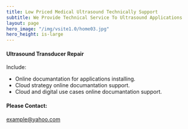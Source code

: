```yaml
---
title: Low Priced Medical Ultrasound Technically Support
subtitle: We Provide Technical Service To Ultrasound Applications
layout: page
hero_image: "/img/vsite1.0/home03.jpg"
hero_height: is-large
---
```


#### Ultrasound Transducer Repair

Include:

- Online documantation for applications installing.
- Cloud strategy online documantation support.
- Cloud and digital use cases online documantation support.

#### Please Contact:

example@yahoo.com
